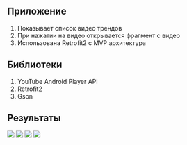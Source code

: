 ## Приложение
1. Показывает список видео трендов
2. При нажатии на видео открывается фрагмент с видео
3. Использована Retrofit2 c MVP архитектура

## Библиотеки
1. YouTube Android Player API
2. Retrofit2
3. Gson

## Результаты

![](screens/land-noportet-small.jpg)
![](screens/land-portet-small.jpg)
![](screens/noportet-small.jpg)
![](screens/portet-small.jpg)
